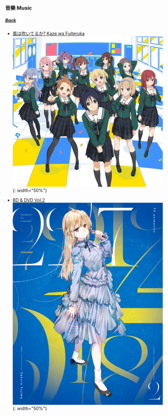 ### 音樂 Music
##### [Back](../../readme.md)

- [風は吹いてるか? Kaze wa Fuiteruka](Kaze%20wa%20Fuiteruka.html)
![Kaze wa Fuiteruka](../../Img/Music/KazewaFuiteruka.jpg){: width="50%"}  

- [BD & DVD Vol.2](BDDVD%20Vol2.html)  
![BDDVDVol2](../../Img/Music/BDDVDVol2.jpg){: width="50%"}  
